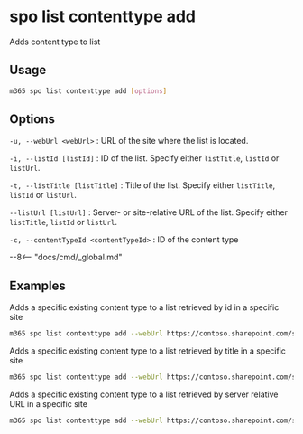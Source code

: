 # spo list contenttype add

Adds content type to list

## Usage

```sh
m365 spo list contenttype add [options]
```

## Options

`-u, --webUrl <webUrl>`
: URL of the site where the list is located.

`-i, --listId [listId]`
: ID of the list. Specify either `listTitle`, `listId` or `listUrl`.

`-t, --listTitle [listTitle]`
: Title of the list. Specify either `listTitle`, `listId` or `listUrl`.

`--listUrl [listUrl]`
: Server- or site-relative URL of the list. Specify either `listTitle`, `listId` or `listUrl`.

`-c, --contentTypeId <contentTypeId>`
: ID of the content type

--8<-- "docs/cmd/_global.md"

## Examples

Adds a specific existing content type to a list retrieved by id in a specific site

```sh
m365 spo list contenttype add --webUrl https://contoso.sharepoint.com/sites/project-x --listId 0cd891ef-afce-4e55-b836-fce03286cccf --contentTypeId 0x0120
```

Adds a specific existing content type to a list retrieved by title in a specific site

```sh
m365 spo list contenttype add --webUrl https://contoso.sharepoint.com/sites/project-x --listTitle Documents --contentTypeId 0x0120
```

Adds a specific existing content type to a list retrieved by server relative URL in a specific site

```sh
m365 spo list contenttype add --webUrl https://contoso.sharepoint.com/sites/project-x --listUrl 'sites/project-x/Documents' --contentTypeId 0x0120
```
